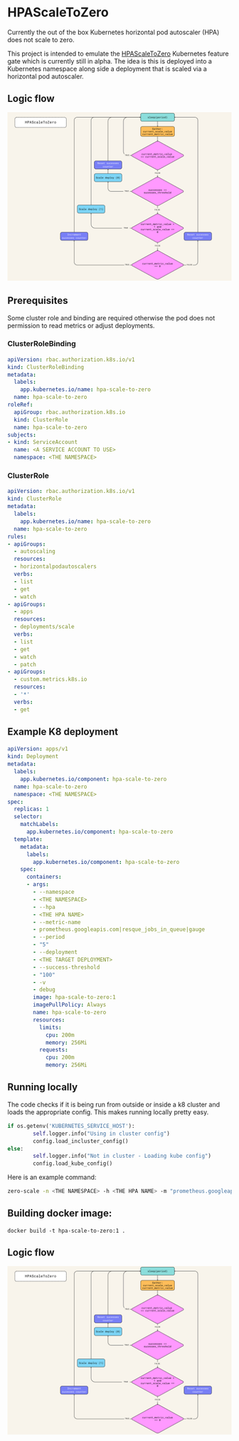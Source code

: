 # HPAScaleToZero

Currently the out of the box Kubernetes horizontal pod autoscaler (HPA) does not scale to zero. 

This project is intended to emulate the [HPAScaleToZero](https://kubernetes.io/docs/reference/command-line-tools-reference/feature-gates/) Kubernetes feature gate which is currently still in alpha.
The idea is this is deployed into a Kubernetes namespace along side a deployment that is scaled via a horizontal pod autoscaler.

## Logic flow
![](images/HPAScaleToZero.svg)

## Prerequisites

Some cluster role and binding are required otherwise the pod does not permission to read metrics or adjust deployments.

### ClusterRoleBinding
```yaml
apiVersion: rbac.authorization.k8s.io/v1
kind: ClusterRoleBinding
metadata:
  labels:
    app.kubernetes.io/name: hpa-scale-to-zero
  name: hpa-scale-to-zero
roleRef:
  apiGroup: rbac.authorization.k8s.io
  kind: ClusterRole
  name: hpa-scale-to-zero
subjects:
- kind: ServiceAccount
  name: <A SERVICE ACCOUNT TO USE>
  namespace: <THE NAMESPACE>
```

### ClusterRole
```yaml
apiVersion: rbac.authorization.k8s.io/v1
kind: ClusterRole
metadata:
  labels:
    app.kubernetes.io/name: hpa-scale-to-zero
  name: hpa-scale-to-zero
rules:
- apiGroups:
  - autoscaling
  resources:
  - horizontalpodautoscalers
  verbs:
  - list
  - get
  - watch
- apiGroups:
  - apps
  resources:
  - deployments/scale
  verbs:
  - list
  - get
  - watch
  - patch
- apiGroups:
  - custom.metrics.k8s.io
  resources:
  - '*'
  verbs:
  - get
```

## Example K8 deployment

```yaml
apiVersion: apps/v1
kind: Deployment
metadata:
  labels:
    app.kubernetes.io/component: hpa-scale-to-zero
  name: hpa-scale-to-zero
  namespace: <THE NAMESPACE>
spec:
  replicas: 1
  selector:
    matchLabels:
      app.kubernetes.io/component: hpa-scale-to-zero
  template:
    metadata:
      labels:
        app.kubernetes.io/component: hpa-scale-to-zero
    spec:
      containers:
      - args:
        - --namespace
        - <THE NAMESPACE>
        - --hpa
        - <THE HPA NAME>
        - --metric-name
        - prometheus.googleapis.com|resque_jobs_in_queue|gauge
        - --period
        - "5"
        - --deployment
        - <THE TARGET DEPLOYMENT>
        - --success-threshold
        - "100"
        - -v
        - debug
        image: hpa-scale-to-zero:1
        imagePullPolicy: Always
        name: hpa-scale-to-zero
        resources:
          limits:
            cpu: 200m
            memory: 256Mi
          requests:
            cpu: 200m
            memory: 256Mi
```

## Running locally

The code checks if it is being run from outside or inside a k8 cluster and loads the appropriate config.
This makes running locally pretty easy.

```python
if os.getenv('KUBERNETES_SERVICE_HOST'):
		self.logger.info("Using in cluster config")
		config.load_incluster_config()
else:
		self.logger.info("Not in cluster - Loading kube config")
		config.load_kube_config()
```

Here is an example command:
```bash
zero-scale -n <THE NAMESPACE> -h <THE HPA NAME> -m "prometheus.googleapis.com|resque_jobs_in_queue|gauge" -v debug -p 2 -d <DEPLOYMENT NAME>
```


## Building docker image:
```
docker build -t hpa-scale-to-zero:1 .
```

## Logic flow
![](images/HPAScaleToZero.svg)
